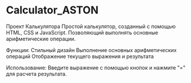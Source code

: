 # Calculator_ASTON

Проект Калькулятора
Простой калькулятор, созданный с помощью HTML, CSS и JavaScript. Позволяющий выполнять основные арифметические операции.

Функции:
Стильный дизайн
Выполнение основных арифметических операций
Отображение текущего выражения и результата

Использование:
Введите выражение с помощью кнопок и нажмите "=" для расчета результата.

